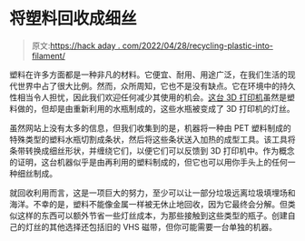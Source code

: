 # 将塑料回收成细丝

> 原文:[https://hack aday . com/2022/04/28/recycling-plastic-into-filament/](https://hackaday.com/2022/04/28/recycling-plastic-into-filament/)

塑料在许多方面都是一种非凡的材料。它便宜、耐用、用途广泛，在我们生活的现代世界中占了很大比例。然而，众所周知，它也不是没有缺点。它在环境中的持久性相当令人担忧，因此我们欢迎任何减少其使用的机会。[这台 3D 打印机](https://www.reiten.design/polyformer)虽然是塑料做的，但却是由重新利用的水瓶制成的，这些水瓶被变成了 3D 打印机的灯丝。

虽然网站上没有太多的信息，但我们收集到的是，机器将一种由 PET 塑料制成的特殊类型的塑料水瓶切割成条状，然后将这些条状送入加热的成型工具。该工具将条带转换成细丝形状，并缠绕它们，以便它们可以反馈到 3D 打印机中。作为概念的证明，这台机器似乎是由再利用的塑料制成的，但它也可以用你手头上的任何一种细丝制成。

就回收利用而言，这是一项巨大的努力，至少可以让一部分垃圾远离垃圾填埋场和海洋。不幸的是，塑料不能像金属一样被无休止地回收，因为它最终会分解。但类似这样的东西可以额外节省一些灯丝成本，为那些接触到这些类型的瓶子。创建自己的灯丝的其他选择还包括旧的 VHS 磁带，但你可能需要一台单独的机器。